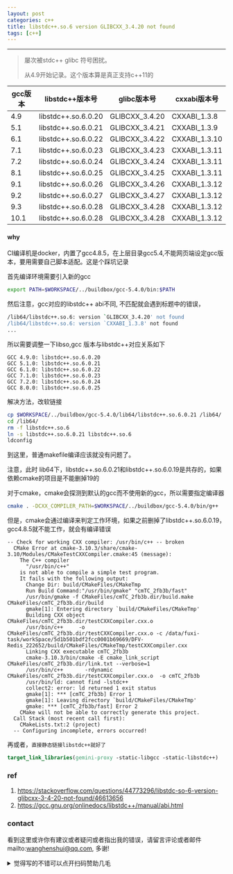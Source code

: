 ```yaml
---
layout: post
categories: c++
title: libstdc++.so.6 version GLIBCXX_3.4.20 not found
tags: [c++]
---
```


  

---



> 屡次被stdc++ glibc 符号困扰。
>
> 从4.9开始记录。这个版本算是真正支持c++11的



| gcc版本 | libstdc++版本号     | glibc版本号    | cxxabi版本号  |
| ------- | ------------------- | -------------- | ------------- |
| 4.9     | libstdc++.so.6.0.20 | GLIBCXX_3.4.20 | CXXABI_1.3.8  |
| 5.1     | libstdc++.so.6.0.21 | GLIBCXX_3.4.21 | CXXABI_1.3.9  |
| 6.1     | libstdc++.so.6.0.22 | GLIBCXX_3.4.22 | CXXABI_1.3.10 |
| 7.1     | libstdc++.so.6.0.23 | GLIBCXX_3.4.23 | CXXABI_1.3.11 |
| 7.2     | libstdc++.so.6.0.24 | GLIBCXX_3.4.24 | CXXABI_1.3.11 |
| 8.1     | libstdc++.so.6.0.25 | GLIBCXX_3.4.25 | CXXABI_1.3.11 |
| 9.1     | libstdc++.so.6.0.26 | GLIBCXX_3.4.26 | CXXABI_1.3.12 |
| 9.2     | libstdc++.so.6.0.27 | GLIBCXX_3.4.27 | CXXABI_1.3.12 |
| 9.3     | libstdc++.so.6.0.28 | GLIBCXX_3.4.28 | CXXABI_1.3.12 |
| 10.1    | libstdc++.so.6.0.28 | GLIBCXX_3.4.28 | CXXABI_1.3.12 |



#### why

CI编译机是docker，内置了gcc4.8.5，在上层目录gcc5.4,不能网页端设定gcc版本，要用需要自己脚本适配。这是个踩坑记录



首先编译环境需要引入新的gcc

```bash
export PATH=$WORKSPACE/../buildbox/gcc-5.4.0/bin:$PATH
```

然后注意，gcc对应的libstdc++ abi不同, 不匹配就会遇到标题中的错误，

 ```bash
/lib64/libstdc++.so.6: version `GLIBCXX_3.4.20' not found
/lib64/libstdc++.so.6: version `CXXABI_1.3.8' not found
...
 ```



所以需要调整一下libso,gcc 版本与libstdc++对应关系如下

```
GCC 4.9.0: libstdc++.so.6.0.20
GCC 5.1.0: libstdc++.so.6.0.21
GCC 6.1.0: libstdc++.so.6.0.22
GCC 7.1.0: libstdc++.so.6.0.23
GCC 7.2.0: libstdc++.so.6.0.24
GCC 8.0.0: libstdc++.so.6.0.25
```

解决方法，改软链接
```bash
cp $WORKSPACE/../buildbox/gcc-5.4.0/lib64/libstdc++.so.6.0.21 /lib64/
cd /lib64/
rm -f libstdc++.so.6
ln -s libstdc++.so.6.0.21 libstdc++.so.6
ldconfig
```

到这里，普通makefile编译应该就没有问题了。

注意，此时 lib64下，libstdc++.so.6.0.21和libstdc++.so.6.0.19是共存的，如果依赖cmake的项目是不能删掉19的

对于cmake，cmake会探测到默认的gcc而不使用新的gcc，所以需要指定编译器

 ```bash
cmake . -DCXX_COMPILER_PATH=$WORKSPACE/../buildbox/gcc-5.4.0/bin/g++
 ```

但是，cmake会通过编译来判定工作环境，如果之前删掉了libstdc++.so.6.0.19，gcc4.8.5就不能工作，就会有编译错误

```shell
-- Check for working CXX compiler: /usr/bin/c++ -- broken
  CMake Error at cmake-3.10.3/share/cmake-3.10/Modules/CMakeTestCXXCompiler.cmake:45 (message):
    The C++ compiler  
      "/usr/bin/c++"  
    is not able to compile a simple test program.  
    It fails with the following output:  
      Change Dir: build/CMakeFiles/CMakeTmp      
      Run Build Command:"/usr/bin/gmake" "cmTC_2fb3b/fast"
      /usr/bin/gmake -f CMakeFiles/cmTC_2fb3b.dir/build.make CMakeFiles/cmTC_2fb3b.dir/build
      gmake[1]: Entering directory `build/CMakeFiles/CMakeTmp'
      Building CXX object CMakeFiles/cmTC_2fb3b.dir/testCXXCompiler.cxx.o
      /usr/bin/c++     -o CMakeFiles/cmTC_2fb3b.dir/testCXXCompiler.cxx.o -c /data/fuxi-task/workSpace/5d1b501bdf2fcc0001b69669/DFV-Redis_222652/build/CMakeFiles/CMakeTmp/testCXXCompiler.cxx
      Linking CXX executable cmTC_2fb3b
      cmake-3.10.3/bin/cmake -E cmake_link_script CMakeFiles/cmTC_2fb3b.dir/link.txt --verbose=1
      /usr/bin/c++       -rdynamic CMakeFiles/cmTC_2fb3b.dir/testCXXCompiler.cxx.o  -o cmTC_2fb3b 
      /usr/bin/ld: cannot find -lstdc++
      collect2: error: ld returned 1 exit status
      gmake[1]: *** [cmTC_2fb3b] Error 1
      gmake[1]: Leaving directory `build/CMakeFiles/CMakeTmp'
      gmake: *** [cmTC_2fb3b/fast] Error 2 
    CMake will not be able to correctly generate this project.
  Call Stack (most recent call first):
    CMakeLists.txt:2 (project)  
  -- Configuring incomplete, errors occurred!
```





再或者，`直接静态链接libstdc++就好了` 

```cmake
target_link_libraries(gemini-proxy -static-libgcc -static-libstdc++)
```



### ref

1. https://stackoverflow.com/questions/44773296/libstdc-so-6-version-glibcxx-3-4-20-not-found/46613656
2. https://gcc.gnu.org/onlinedocs/libstdc++/manual/abi.html


### contact

看到这里或许你有建议或者疑问或者指出我的错误，请留言评论或者邮件mailto:wanghenshui@qq.com, 多谢! 
<details>
<summary>觉得写的不错可以点开扫码赞助几毛</summary>
![微信转账](https://wanghenshui.github.io/assets/wepay.png)
</details>